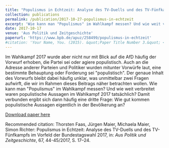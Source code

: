 ```yaml
---
title: "Populismus in Echtzeit: Analyse des TV-Duells und des TV-Fünfkampfs im Vorfeld der Bundestagswahl 2017"
collection: publications
permalink: /publication/2017-10-27-populismus-in-echtzeit
excerpt: 'Wie kann man "Populismus" im Wahlkampf messen? Und wie weit verbreitet waren populistische Aussagen im Wahlkampf 2017 tatsächlich? Damit verbunden ergibt sich dann häufig eine dritte Frage: Wie gut kommen populistische Aussagen eigentlich in der Bevölkerung an?'
date: 2017-10-17
venue: 'Aus Politik und Zeitgeschichte'
paperurl: 'https://www.bpb.de/apuz/258499/populismus-in-echtzeit'
#citation: 'Your Name, You. (2015). &quot;Paper Title Number 3.&quot; <i>Journal 1</i>. 1(3).'
---
```

Im Wahlkampf 2017 wurde aber nicht nur mit Blick auf die AfD häufig der Vorwurf erhoben, die Partei sei oder agiere populistisch. Auch an die Adresse anderer Parteien und Politiker wurden mitunter Vorwürfe laut, eine bestimmte Behauptung oder Forderung sei "populistisch". Der genaue Inhalt des Vorwurfs bleibt dabei häufig unklar, was unmittelbar zwei Fragen aufwirft, die wir im Rahmen dieses Beitrags näher betrachten wollen. Wie kann man "Populismus" im Wahlkampf messen? Und wie weit verbreitet waren populistische Aussagen im Wahlkampf 2017 tatsächlich? Damit verbunden ergibt sich dann häufig eine dritte Frage: Wie gut kommen populistische Aussagen eigentlich in der Bevölkerung an?

[Download paper here](https://www.bpb.de/apuz/258499/populismus-in-echtzeit)

Recommended citation: Thorsten Faas, Jürgen Maier, Michaela Maier, Simon Richter: Populismus in Echtzeit: Analyse des TV-Duells und des TV-Fünfkampfs im Vorfeld der Bundestagswahl 2017, in: <i>Aus Politik und Zeitgeschichte</i>, 67, 44-45/2017, S. 17–24.
